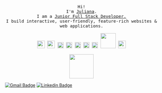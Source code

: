 <p align="center">
  <br>
  <br>
  <br>
  <samp>Hi! 
    <br>I'm <a href="https://itsjlee.io">Juliana</a>.
    <br>I am a <ins>Junior Full Stack Developer.</ins>
    <br>I build interactive, user-friendly, feature-rich websites & web applications. 
    <br>
    <br>
    <img src="https://media.giphy.com/media/XAxylRMCdpbEWUAvr8/giphy.gif" width="25">
    <img src="https://media.giphy.com/media/fsEaZldNC8A1PJ3mwp/giphy.gif" width="25">
    <img src="https://media3.giphy.com/media/ln7z2eWriiQAllfVcn/200w.webp" width="20">
    <img src="https://i.giphy.com/media/eNAsjO55tPbgaor7ma/200w.webp" width="20">
    <img src="https://media3.giphy.com/media/kdFc8fubgS31b8DsVu/giphy.webp" width="20">
    <img src="https://media.giphy.com/media/KzJkzjggfGN5Py6nkT/giphy.gif" width="20">
    <img src="https://i.giphy.com/media/IdyAQJVN2kVPNUrojM/200.webp" width="20">
    <img src="https://media.giphy.com/media/kH1DBkPNyZPOk0BxrM/giphy.gif" width="50">
    <img src="https://media.giphy.com/media/o9CYqqqQs7J3a/giphy.gif" width="25">
  </samp>
  <br>
  <br>
  <img src="https://user-images.githubusercontent.com/5679180/79618120-0daffb80-80be-11ea-819e-d2b0fa904d07.gif" width="80px"> 
</p>


[![Gmail Badge](https://img.shields.io/badge/-Gmail-c14438?style=flat-square&logo=Gmail&logoColor=white&link=mailto:marwen.gamha@esprt.tn)](mailto:marwen.gamha@esprt.tn)
[![Linkedin Badge](https://img.shields.io/badge/-LinkedIn-blue?style=flat-square&logo=Linkedin&logoColor=white&link=)](https://www.linkedin.com/in/gamha/) 
